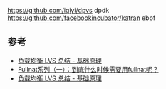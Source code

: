 https://github.com/iqiyi/dpvs
dpdk
https://github.com/facebookincubator/katran
ebpf


## 参考

- [负载均衡 LVS 总结 - 基础原理](https://blog.csdn.net/liwei0526vip/article/details/103104483)
- [Fullnat系列（一）：到底什么时候需要用fullnat呢？](https://ieevee.com/tech/2015/12/08/fullnat.html)
- [负载均衡 LVS 总结 - 基础原理](https://blog.csdn.net/liwei0526vip/article/details/103104483)